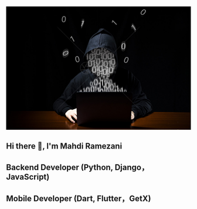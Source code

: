 ![alt README header](https://raw.githubusercontent.com/dahhd/dahhd/master/assert/my_header_.png)

## Hi there 👋, l'm Mahdi Ramezani
## Backend Developer (Python, Django，JavaScript)
## Mobile Developer (Dart, Flutter，GetX)


